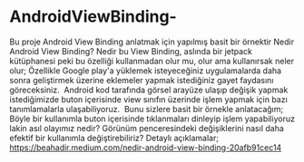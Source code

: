 # AndroidViewBinding-
Bu proje Android View Binding anlatmak için yapılmış basit bir örnektir
Nedir Android View Binding?
Nedir bu View Binding, aslında bir jetpack kütüphanesi peki bu özelliği kullanmadan olur mu, olur ama kullanırsak neler olur;
Özellikle Google play'a yüklemek isteyeceğiniz uygulamalarda daha sonra geliştirmek üzerine eklemeler yapmak istediğiniz gayet faydasını göreceksiniz. 
Android kod tarafında görsel arayüze ulaşıp değişik yapmak istediğimizde buton içerisinde view sınıfın üzerinde işlem yapmak için bazı tanımlamalarla ulaşabiliyoruz. 
Bunu sizlere basit bir örnekle anlatacağım;
Böyle bir kullanımla buton içerisinde tıklanmaları dinleyip işlem yapabiliyoruz lakin asıl olayımız nedir? Görünüm penceresindeki değişiklerini nasıl daha efektif bir kullanımla değiştirebiliriz?
Detaylı açıklamalar;
https://beahadir.medium.com/nedir-android-view-binding-20afb91cec14
